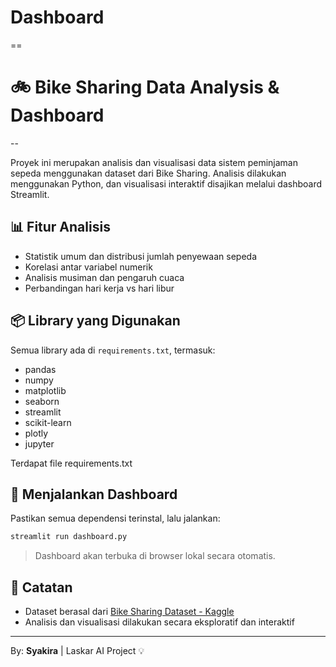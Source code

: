 # Dashboard
==
# 🚲 Bike Sharing Data Analysis & Dashboard
--

Proyek ini merupakan analisis dan visualisasi data sistem peminjaman sepeda menggunakan dataset dari Bike Sharing. Analisis dilakukan menggunakan Python, dan visualisasi interaktif disajikan melalui dashboard Streamlit.

## 📊 Fitur Analisis

- Statistik umum dan distribusi jumlah penyewaan sepeda
- Korelasi antar variabel numerik
- Analisis musiman dan pengaruh cuaca
- Perbandingan hari kerja vs hari libur


## 📦 Library yang Digunakan

Semua library ada di `requirements.txt`, termasuk:
- pandas
- numpy
- matplotlib
- seaborn
- streamlit
- scikit-learn
- plotly
- jupyter

 Terdapat file requirements.txt


## 🚀 Menjalankan Dashboard

Pastikan semua dependensi terinstal, lalu jalankan:

```bash
streamlit run dashboard.py
```

> Dashboard akan terbuka di browser lokal secara otomatis.

## 📌 Catatan

- Dataset berasal dari [Bike Sharing Dataset - Kaggle](https://www.kaggle.com/datasets/lakshmi25npathi/bike-sharing-dataset)
- Analisis dan visualisasi dilakukan secara eksploratif dan interaktif

---

By: **Syakira** | Laskar AI Project 💡
